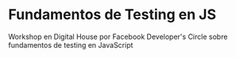 # Fundamentos de Testing en JS
Workshop en Digital House por Facebook Developer's Circle sobre fundamentos de testing en JavaScript